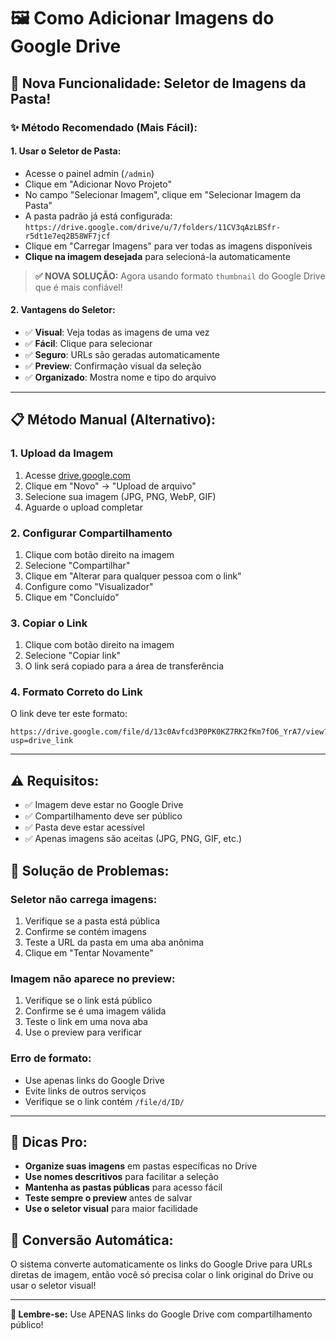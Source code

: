 # 🖼️ Como Adicionar Imagens do Google Drive

## 🎯 **Nova Funcionalidade: Seletor de Imagens da Pasta!**

### ✨ **Método Recomendado (Mais Fácil):**

#### 1. **Usar o Seletor de Pasta:**

- Acesse o painel admin (`/admin`)
- Clique em "Adicionar Novo Projeto"
- No campo "Selecionar Imagem", clique em "Selecionar Imagem da Pasta"
- A pasta padrão já está configurada: `https://drive.google.com/drive/u/7/folders/11CV3qAzLBSfr-r5dt1e7eq2B58WF7jcf`
- Clique em "Carregar Imagens" para ver todas as imagens disponíveis
- **Clique na imagem desejada** para selecioná-la automaticamente

> **✅ NOVA SOLUÇÃO:** Agora usando formato `thumbnail` do Google Drive que é mais confiável!

#### 2. **Vantagens do Seletor:**

- ✅ **Visual**: Veja todas as imagens de uma vez
- ✅ **Fácil**: Clique para selecionar
- ✅ **Seguro**: URLs são geradas automaticamente
- ✅ **Preview**: Confirmação visual da seleção
- ✅ **Organizado**: Mostra nome e tipo do arquivo

---

## 📋 **Método Manual (Alternativo):**

### **1. Upload da Imagem**

1. Acesse [drive.google.com](https://drive.google.com)
2. Clique em "Novo" → "Upload de arquivo"
3. Selecione sua imagem (JPG, PNG, WebP, GIF)
4. Aguarde o upload completar

### **2. Configurar Compartilhamento**

1. Clique com botão direito na imagem
2. Selecione "Compartilhar"
3. Clique em "Alterar para qualquer pessoa com o link"
4. Configure como "Visualizador"
5. Clique em "Concluído"

### **3. Copiar o Link**

1. Clique com botão direito na imagem
2. Selecione "Copiar link"
3. O link será copiado para a área de transferência

### **4. Formato Correto do Link**

O link deve ter este formato:

```
https://drive.google.com/file/d/13c0Avfcd3P0PK0KZ7RK2fKm7fO6_YrA7/view?usp=drive_link
```

---

## ⚠️ **Requisitos:**

- ✅ Imagem deve estar no Google Drive
- ✅ Compartilhamento deve ser público
- ✅ Pasta deve estar acessível
- ✅ Apenas imagens são aceitas (JPG, PNG, GIF, etc.)

## 🔧 **Solução de Problemas:**

### **Seletor não carrega imagens:**

1. Verifique se a pasta está pública
2. Confirme se contém imagens
3. Teste a URL da pasta em uma aba anônima
4. Clique em "Tentar Novamente"

### **Imagem não aparece no preview:**

1. Verifique se o link está público
2. Confirme se é uma imagem válida
3. Teste o link em uma nova aba
4. Use o preview para verificar

### **Erro de formato:**

- Use apenas links do Google Drive
- Evite links de outros serviços
- Verifique se o link contém `/file/d/ID/`

---

## 🚀 **Dicas Pro:**

- **Organize suas imagens** em pastas específicas no Drive
- **Use nomes descritivos** para facilitar a seleção
- **Mantenha as pastas públicas** para acesso fácil
- **Teste sempre o preview** antes de salvar
- **Use o seletor visual** para maior facilidade

## 🔄 **Conversão Automática:**

O sistema converte automaticamente os links do Google Drive para URLs diretas de imagem, então você só precisa colar o link original do Drive ou usar o seletor visual!

---

**🎯 Lembre-se:** Use APENAS links do Google Drive com compartilhamento público!
